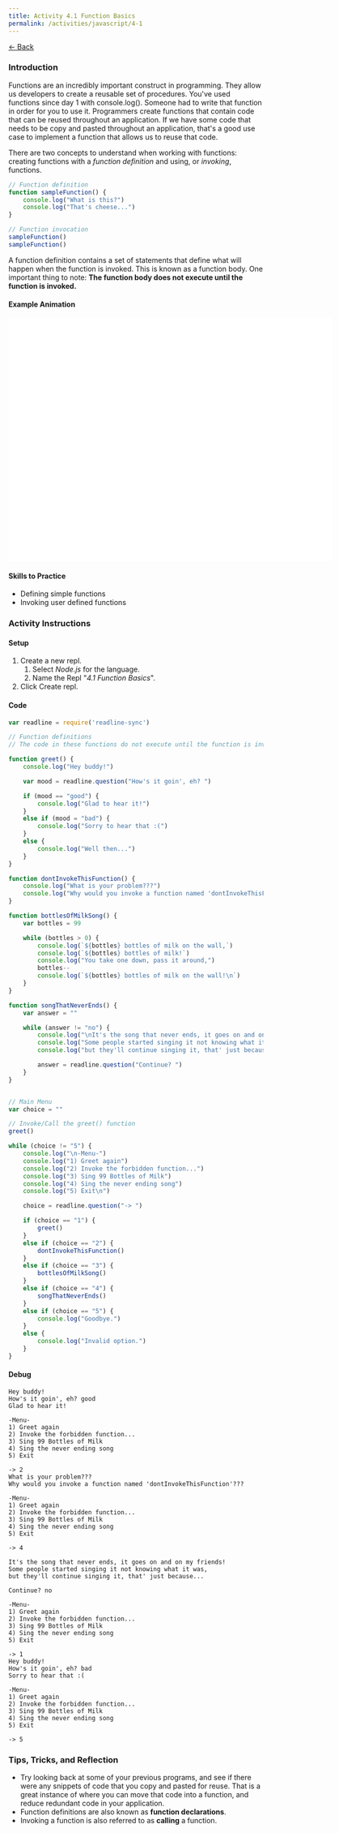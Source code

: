 ```yaml
---
title: Activity 4.1 Function Basics
permalink: /activities/javascript/4-1
---
```


[← Back](/activities/javascript/)

### Introduction

Functions are an incredibly important construct in programming. They allow us developers to create a reusable set of procedures. You've used functions since day 1 with console.log(). Someone had to write that function in order for you to use it. Programmers create functions that contain code that can be reused throughout an application. If we have some code that needs to be copy and pasted throughout an application, that's a good use case to implement a function that allows us to reuse that code.

There are two concepts to understand when working with functions: creating functions with a *function definition* and using, or *invoking*, functions.

```js
// Function definition
function sampleFunction() {
    console.log("What is this?")
    console.log("That's cheese...")
}

// Function invocation
sampleFunction()
sampleFunction()
```

A function definition contains a set of statements that define what will happen when the function is invoked. This is known as a function body. One important thing to note: **The function body does not execute until the function is invoked.**

#### Example Animation

<div id="animation_container" style="background-color:rgba(255, 255, 255, 1.00); width:640px; height:480px">
    <canvas id="canvas" width="640" height="480" style="position: absolute; display: block; background-color:rgba(255, 255, 255, 1.00);"></canvas>
    <div id="dom_overlay_container" style="pointer-events:none; overflow:hidden; width:640px; height:480px; position: absolute; left: 0px; top: 0px; display: block;">
    </div>
</div>

<script src="https://code.createjs.com/1.0.0/createjs.min.js"></script>
<script src="/assets/js/function-animation-basic.js"></script>
<script>
var canvas, stage, exportRoot, anim_container, dom_overlay_container, fnStartAnimation;
(function init() {
	canvas = document.getElementById("canvas");
	anim_container = document.getElementById("animation_container");
	dom_overlay_container = document.getElementById("dom_overlay_container");
	var comp=AdobeAn.getComposition("4F30DD8EC1DDFB4098147C02ED0AD997");
	var lib=comp.getLibrary();
	handleComplete({},comp);
})()
function handleComplete(evt,comp) {
	//This function is always called, irrespective of the content. You can use the variable "stage" after it is created in token create_stage.
	var lib=comp.getLibrary();
	var ss=comp.getSpriteSheet();
	exportRoot = new lib.FunctionAnimationBasic();
	stage = new lib.Stage(canvas);
	stage.enableMouseOver();	
	//Registers the "tick" event listener.
	fnStartAnimation = function() {
		stage.addChild(exportRoot);
		createjs.Ticker.framerate = lib.properties.fps;
		createjs.Ticker.addEventListener("tick", stage);
	}	    
	//Code to support hidpi screens and responsive scaling.
	AdobeAn.makeResponsive(true,'width',false,1,[canvas,anim_container,dom_overlay_container]);	
	AdobeAn.compositionLoaded(lib.properties.id);
	fnStartAnimation();
}
</script>

#### Skills to Practice

- Defining simple functions
- Invoking user defined functions


### Activity Instructions

#### Setup
1. Create a new repl.
    1. Select *Node.js* for the language.
    2. Name the Repl "*4.1 Function Basics*".
2. Click Create repl.

#### Code

```js
var readline = require('readline-sync')

// Function definitions
// The code in these functions do not execute until the function is invoked.

function greet() {
    console.log("Hey buddy!")

    var mood = readline.question("How's it goin', eh? ")

    if (mood == "good") {
        console.log("Glad to hear it!")
    }
    else if (mood = "bad") {
        console.log("Sorry to hear that :(")
    }
    else {
        console.log("Well then...")
    }
}

function dontInvokeThisFunction() {
    console.log("What is your problem???")
    console.log("Why would you invoke a function named 'dontInvokeThisFunction'???")
}

function bottlesOfMilkSong() {
    var bottles = 99

    while (bottles > 0) {
        console.log(`${bottles} bottles of milk on the wall,`)
        console.log(`${bottles} bottles of milk!`)
        console.log("You take one down, pass it around,")
        bottles--
        console.log(`${bottles} bottles of milk on the wall!\n`)
    }
}

function songThatNeverEnds() {
    var answer = ""

    while (answer != "no") {
        console.log("\nIt's the song that never ends, it goes on and on my friends!")
        console.log("Some people started singing it not knowing what it was,")
        console.log("but they'll continue singing it, that' just because...\n")

        answer = readline.question("Continue? ")
    }
}


// Main Menu
var choice = ""

// Invoke/Call the greet() function
greet()

while (choice != "5") {
    console.log("\n-Menu-")
    console.log("1) Greet again")
    console.log("2) Invoke the forbidden function...")
    console.log("3) Sing 99 Bottles of Milk")
    console.log("4) Sing the never ending song")
    console.log("5) Exit\n")

    choice = readline.question("-> ")

    if (choice == "1") {
        greet()
    }
    else if (choice == "2") {
        dontInvokeThisFunction()
    }
    else if (choice == "3") {
        bottlesOfMilkSong()
    }
    else if (choice == "4") {
        songThatNeverEnds()
    }
    else if (choice == "5") {
        console.log("Goodbye.")
    }
    else {
        console.log("Invalid option.")
    }
}
```

#### Debug

```shell
Hey buddy!
How's it goin', eh? good
Glad to hear it!

-Menu-
1) Greet again
2) Invoke the forbidden function...
3) Sing 99 Bottles of Milk
4) Sing the never ending song      
5) Exit

-> 2
What is your problem???
Why would you invoke a function named 'dontInvokeThisFunction'???

-Menu-
1) Greet again
2) Invoke the forbidden function...
3) Sing 99 Bottles of Milk
4) Sing the never ending song
5) Exit

-> 4

It's the song that never ends, it goes on and on my friends!
Some people started singing it not knowing what it was,     
but they'll continue singing it, that' just because...      

Continue? no

-Menu-
1) Greet again
2) Invoke the forbidden function...
3) Sing 99 Bottles of Milk
4) Sing the never ending song      
5) Exit

-> 1
Hey buddy!
How's it goin', eh? bad
Sorry to hear that :(

-Menu-
1) Greet again
2) Invoke the forbidden function...
3) Sing 99 Bottles of Milk
4) Sing the never ending song      
5) Exit

-> 5
```

### Tips, Tricks, and Reflection

- Try looking back at some of your previous programs, and see if there were any snippets of code that you copy and pasted for reuse. That is a great instance of where you can move that code into a function, and reduce redundant code in your application.
- Function definitions are also known as **function declarations**.
- Invoking a function is also referred to as **calling** a function.